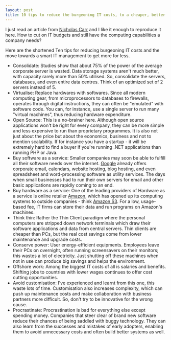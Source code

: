 ```yaml
---
layout: post
title: 10 tips to reduce the burgeoning IT costs, to a cheaper, better IT
---
```


I just read an article from <a href="http://www.roughtype.com/">Nicholas Carr</a> and I like it enough to reproduce it here. How to cut on IT budgets and still have the computing capabilities a company needs?

Here are the shortened Ten tips for reducing burgeoning IT costs and the move towards a smart IT management to get more for less.

- Consolidate: Studies show that about 75% of the power of the average corporate server is wasted. Data storage systems aren't much better, with capacity rarely more than 50% utilised. So, consolidate the servers, databases, and even entire data centres. Think of an optimized set of 2 servers instead of 5.
- Virtualise: Replace hardwares with softwares. Since all modern computing gear, from microprocessors to databases to firewalls, operates through digital instructions, they can often be "emulated" with software code. You can, for instance, use a single server to run many "virtual machines", thus reducing hardware expenditure.
- Open Source: This is a no-brainer here. Although open source applications won't be right for every company, they can be more simple and less expensive to run than proprietary programmes. It is also not just about the price but about the economics, business and not to mention scalability. If for instance you have a startup - it will be extremely hard to find a buyer if you're running .NET applications than running PHP or Java.
- Buy software as a service: Smaller companies may soon be able to fulfill all their software needs over the internet. <a href="http://www.google.com/">Google</a> already offers corporate email, calendars, website hosting, blog hosting, and even spreadsheet and word-processing software as utility services. The days when small businesses had to run their own servers for email and other basic applications are rapidly coming to an end.
- Buy hardware as a service: One of the leading providers of Hardware as a service is online retailer <a href="http://www.amazon.com/">Amazon</a>, which has opened up its computing systems to outside companies - think <a href="http://www.amazon.com/s3/">Amazon S3</a>. For a low, usage-based fee, IT firms can store their data and run programs on Amazon's machines.
- Think thin: Rather the Thin Client paradigm where the personal computers are stripped down network terminals which draw their software applications and data from central servers. Thin clients are cheaper than PCs, but the real cost savings come from lower maintenance and upgrade costs.
- Conserve power: User energy-efficient equipments. Employees leave their PCs on overnight, often running screensavers on their monitors; this wastes a lot of electricity. Just shutting off these machines when not in use can produce big savings and helps the environment.
- Offshore work: Among the biggest IT costs of all is salaries and benefits. Shifting jobs to countries with lower wages continues to offer cost cutting opportunities.
- Avoid customisation: I've experienced and learnt from this one, this waste lots of time. Customisation also increases complexity, which can push up maintenance costs and make collaboration with business partners more difficult. So, don't try to be innovative for the wrong cause.
- Procrastinate: Procrastination is bad for everything else except spending money. Companies that steer clear of brand new software reduce their chances of being saddled with buggy technology. They can also learn from the successes and mistakes of early adopters, enabling them to avoid unnecessary costs and often build better systems as well.
